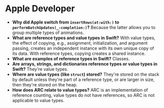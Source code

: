 # Apple Developer

- **Why did Apple switch from `insertRows(at:with:)` to `performBatchUpdates(_:completion:)`?** Because the latter allows you to group multiple types of animations.
- **What are reference types and value types in Swift?** With value types, the effect of copying, e.g., assignment, initialization, and argument passing, creates an independent instance with its own unique copy of its data. With reference types, copying creates a shared instance.
- **What are examples of reference types in Swift?** Classes.
- **Are arrays, strings, and dictionaries reference types or value types in Swift?** They're value types.
- **Where are value types (like `struct`) stored?** They're stored on the stack by default unless they're part of a reference type, or are larger in size, then they're stored on the heap.
- **How does ARC relate to value types?** ARC is an implementation of reference counting, value types do not have references, so ARC is not applicable to value types.